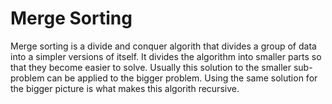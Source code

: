 ﻿# Merge Sorting
Merge sorting is a divide and conquer algorith that divides a group of data into a simpler versions of itself. It divides the algorithm into smaller parts so that they become easier to solve. Usually this solution to the smaller sub-problem can be applied to the bigger problem. Using the same solution for the bigger picture is what makes this algorith recursive. 



